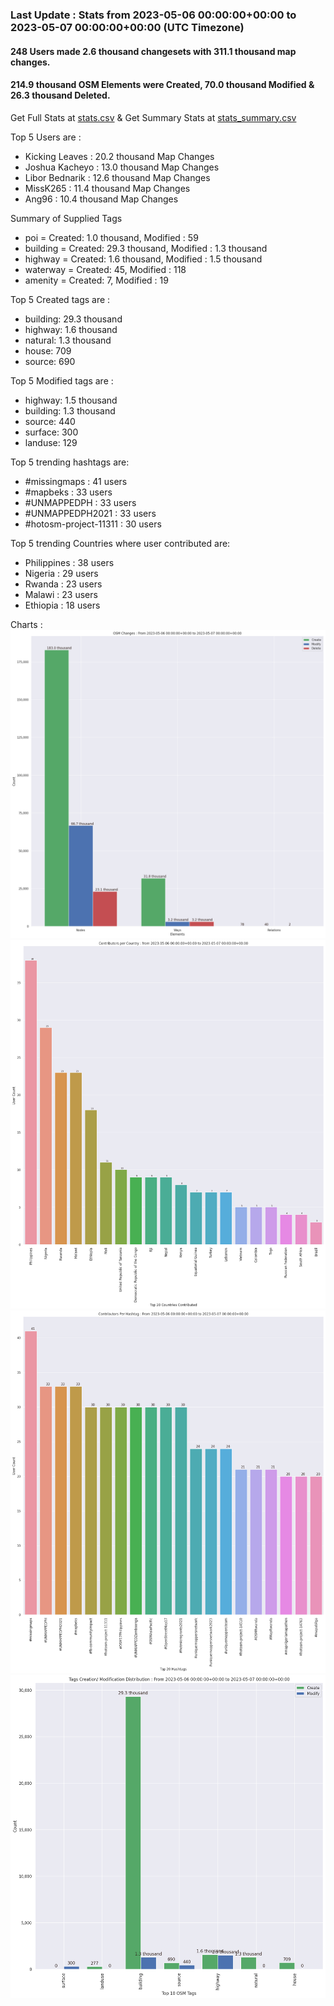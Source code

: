 ### Last Update : Stats from 2023-05-06 00:00:00+00:00 to 2023-05-07 00:00:00+00:00 (UTC Timezone)

#### 248 Users made 2.6 thousand changesets with 311.1 thousand map changes.
#### 214.9 thousand OSM Elements were Created, 70.0 thousand Modified & 26.3 thousand Deleted.
Get Full Stats at [stats.csv](/stats/hotosm/Daily/stats.csv)
 & Get Summary Stats at [stats_summary.csv](/stats/hotosm/Daily/stats_summary.csv)

Top 5 Users are : 
- Kicking Leaves : 20.2 thousand Map Changes
- Joshua Kacheyo : 13.0 thousand Map Changes
- Libor Bednarik : 12.6 thousand Map Changes
- MissK265 : 11.4 thousand Map Changes
- Ang96 : 10.4 thousand Map Changes

Summary of Supplied Tags
- poi = Created: 1.0 thousand, Modified : 59
- building = Created: 29.3 thousand, Modified : 1.3 thousand
- highway = Created: 1.6 thousand, Modified : 1.5 thousand
- waterway = Created: 45, Modified : 118
- amenity = Created: 7, Modified : 19


Top 5 Created tags are :
- building: 29.3 thousand
- highway: 1.6 thousand
- natural: 1.3 thousand
- house: 709
- source: 690


Top 5 Modified tags are :
- highway: 1.5 thousand
- building: 1.3 thousand
- source: 440
- surface: 300
- landuse: 129


Top 5 trending hashtags are:
- #missingmaps : 41 users
- #mapbeks : 33 users
- #UNMAPPEDPH : 33 users
- #UNMAPPEDPH2021 : 33 users
- #hotosm-project-11311 : 30 users


Top 5 trending Countries where user contributed are:
- Philippines : 38 users
- Nigeria : 29 users
- Rwanda : 23 users
- Malawi : 23 users
- Ethiopia : 18 users


 Charts : 
![Alt text](./stats_osm_changes.png) 
![Alt text](./stats_users_per_country.png) 
![Alt text](./stats_users_per_hashtag.png) 
![Alt text](./stats_tags.png) 
